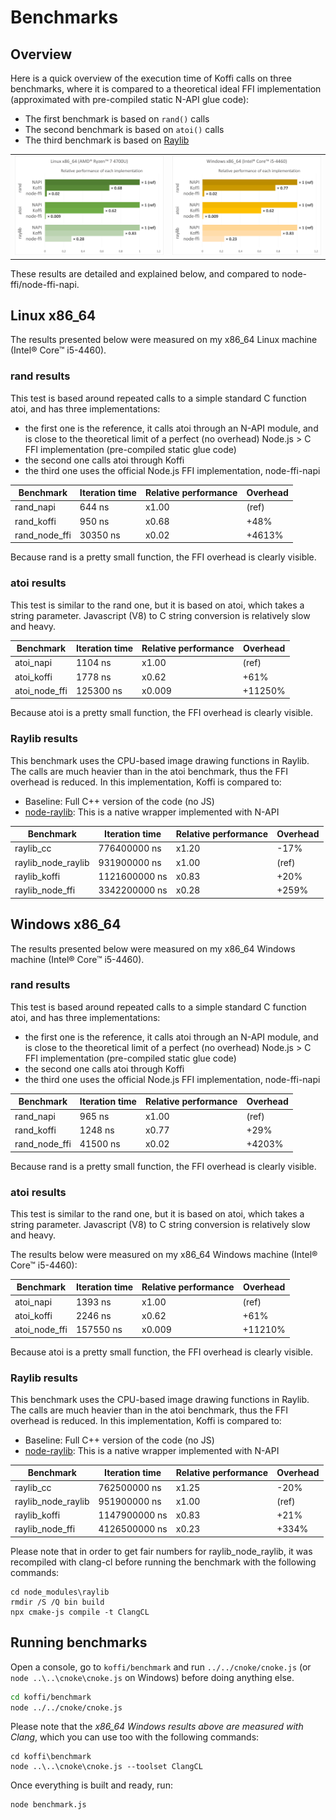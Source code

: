 # Benchmarks

## Overview

Here is a quick overview of the execution time of Koffi calls on three benchmarks, where it is compared to a theoretical ideal FFI implementation (approximated with pre-compiled static N-API glue code):

- The first benchmark is based on `rand()` calls
- The second benchmark is based on `atoi()` calls
- The third benchmark is based on [Raylib](https://www.raylib.com/)

<table style="margin: 0 auto;">
    <tr>
        <td><a href="_static/perf_linux_20220628.png" target="_blank"><img src="_static/perf_linux_20220628.png" alt="Linux performance" style="width: 350px;"/></a></td>
        <td><a href="_static/perf_windows_20220628.png" target="_blank"><img src="_static/perf_windows_20220628.png" alt="Windows performance" style="width: 350px;"/></a></td>
    </tr>
</table>

These results are detailed and explained below, and compared to node-ffi/node-ffi-napi.

## Linux x86_64

The results presented below were measured on my x86_64 Linux machine (Intel® Core™ i5-4460).

### rand results

This test is based around repeated calls to a simple standard C function atoi, and has three implementations:

- the first one is the reference, it calls atoi through an N-API module, and is close to the theoretical limit of a perfect (no overhead) Node.js > C FFI implementation (pre-compiled static glue code)
- the second one calls atoi through Koffi
- the third one uses the official Node.js FFI implementation, node-ffi-napi

Benchmark     | Iteration time | Relative performance | Overhead
------------- | -------------- | -------------------- | --------
rand_napi     | 644 ns         | x1.00                | (ref)
rand_koffi    | 950 ns         | x0.68                | +48%
rand_node_ffi | 30350 ns       | x0.02                | +4613%

Because rand is a pretty small function, the FFI overhead is clearly visible.

### atoi results

This test is similar to the rand one, but it is based on atoi, which takes a string parameter. Javascript (V8) to C string conversion is relatively slow and heavy.

Benchmark     | Iteration time | Relative performance | Overhead
------------- | -------------- | -------------------- | --------
atoi_napi     | 1104 ns        | x1.00                | (ref)
atoi_koffi    | 1778 ns        | x0.62                | +61%
atoi_node_ffi | 125300 ns      | x0.009               | +11250%

Because atoi is a pretty small function, the FFI overhead is clearly visible.

### Raylib results

This benchmark uses the CPU-based image drawing functions in Raylib. The calls are much heavier than in the atoi benchmark, thus the FFI overhead is reduced. In this implementation, Koffi is compared to:

- Baseline: Full C++ version of the code (no JS)
- [node-raylib](https://github.com/RobLoach/node-raylib): This is a native wrapper implemented with N-API

Benchmark          | Iteration time | Relative performance | Overhead
------------------ | -------------- | -------------------- | --------
raylib_cc          | 776400000 ns   | x1.20                | -17%
raylib_node_raylib | 931900000 ns   | x1.00                | (ref)
raylib_koffi       | 1121600000 ns  | x0.83                | +20%
raylib_node_ffi    | 3342200000 ns  | x0.28                | +259%

## Windows x86_64

The results presented below were measured on my x86_64 Windows machine (Intel® Core™ i5-4460).

### rand results

This test is based around repeated calls to a simple standard C function atoi, and has three implementations:

- the first one is the reference, it calls atoi through an N-API module, and is close to the theoretical limit of a perfect (no overhead) Node.js > C FFI implementation (pre-compiled static glue code)
- the second one calls atoi through Koffi
- the third one uses the official Node.js FFI implementation, node-ffi-napi

Benchmark     | Iteration time | Relative performance | Overhead
------------- | -------------- | -------------------- | --------
rand_napi     | 965 ns         | x1.00                | (ref)
rand_koffi    | 1248 ns        | x0.77                | +29%
rand_node_ffi | 41500 ns       | x0.02                | +4203%

Because rand is a pretty small function, the FFI overhead is clearly visible.

### atoi results

This test is similar to the rand one, but it is based on atoi, which takes a string parameter. Javascript (V8) to C string conversion is relatively slow and heavy.

The results below were measured on my x86_64 Windows machine (Intel® Core™ i5-4460):

Benchmark     | Iteration time | Relative performance | Overhead
------------- | -------------- | -------------------- | --------
atoi_napi     | 1393 ns        | x1.00                | (ref)
atoi_koffi    | 2246 ns        | x0.62                | +61%
atoi_node_ffi | 157550 ns      | x0.009               | +11210%

Because atoi is a pretty small function, the FFI overhead is clearly visible.

### Raylib results

This benchmark uses the CPU-based image drawing functions in Raylib. The calls are much heavier than in the atoi benchmark, thus the FFI overhead is reduced. In this implementation, Koffi is compared to:

- Baseline: Full C++ version of the code (no JS)
- [node-raylib](https://github.com/RobLoach/node-raylib): This is a native wrapper implemented with N-API

Benchmark          | Iteration time | Relative performance | Overhead
------------------ | -------------- | -------------------- | --------
raylib_cc          | 762500000 ns   | x1.25                | -20%
raylib_node_raylib | 951900000 ns   | x1.00                | (ref)
raylib_koffi       | 1147900000 ns  | x0.83                | +21%
raylib_node_ffi    | 4126500000 ns  | x0.23                | +334%

Please note that in order to get fair numbers for raylib_node_raylib, it was recompiled with clang-cl before running the benchmark with the following commands:

```batch
cd node_modules\raylib
rmdir /S /Q bin build
npx cmake-js compile -t ClangCL
```

## Running benchmarks

Open a console, go to `koffi/benchmark` and run `../../cnoke/cnoke.js` (or `node ..\..\cnoke\cnoke.js` on Windows) before doing anything else.

```sh
cd koffi/benchmark
node ../../cnoke/cnoke.js
```

Please note that the *x86_64 Windows results above are measured with Clang*, which you can use too with the following commands:

```batch
cd koffi\benchmark
node ..\..\cnoke\cnoke.js --toolset ClangCL
```

Once everything is built and ready, run:

```sh
node benchmark.js
```
